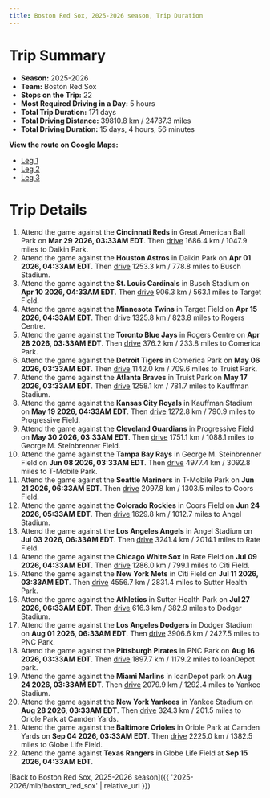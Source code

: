 ```yaml
---
title: Boston Red Sox, 2025-2026 season, Trip Duration
---
```


# Trip Summary
- **Season:** 2025-2026
- **Team:** Boston Red Sox
- **Stops on the Trip:** 22
- **Most Required Driving in a Day:** 5 hours
- **Total Trip Duration:** 171 days
- **Total Driving Distance:** 39810.8 km / 24737.3 miles
- **Total Driving Duration:** 15 days, 4 hours, 56 minutes

**View the route on Google Maps:**
- [Leg 1](https://www.google.com/maps/dir/Great+American+Ball+Park+Cincinnati/Daikin+Park+Houston/Busch+Stadium+St.+Louis/Target+Field+Minneapolis/Rogers+Centre+Toronto/Comerica+Park+Detroit/Truist+Park+Atlanta/Kauffman+Stadium+Kansas+City/Progressive+Field+Cleveland/George+M.+Steinbrenner+Field+Tampa)
- [Leg 2](https://www.google.com/maps/dir/George+M.+Steinbrenner+Field+Tampa/T-Mobile+Park+Seattle/Coors+Field+Denver/Angel+Stadium+Anaheim/Rate+Field+Chicago/Citi+Field+Flushing/Sutter+Health+Park+Sacramento/Dodger+Stadium+Los+Angeles/PNC+Park+Pittsburgh/loanDepot+park+Miami)
- [Leg 3](https://www.google.com/maps/dir/loanDepot+park+Miami/Yankee+Stadium+Bronx/Oriole+Park+at+Camden+Yards+Baltimore/Globe+Life+Field+Arlington)

# Trip Details
1. Attend the game against the **Cincinnati Reds** in Great American Ball Park on **Mar 29 2026, 03:33AM EDT**. Then [drive](https://www.google.com/maps/dir/Great+American+Ball+Park+Cincinnati/Daikin+Park+Houston) 1686.4 km / 1047.9 miles to Daikin Park.
2. Attend the game against the **Houston Astros** in Daikin Park on **Apr 01 2026, 04:33AM EDT**. Then [drive](https://www.google.com/maps/dir/Daikin+Park+Houston/Busch+Stadium+St.+Louis) 1253.3 km / 778.8 miles to Busch Stadium.
3. Attend the game against the **St. Louis Cardinals** in Busch Stadium on **Apr 10 2026, 04:33AM EDT**. Then [drive](https://www.google.com/maps/dir/Busch+Stadium+St.+Louis/Target+Field+Minneapolis) 906.3 km / 563.1 miles to Target Field.
4. Attend the game against the **Minnesota Twins** in Target Field on **Apr 15 2026, 04:33AM EDT**. Then [drive](https://www.google.com/maps/dir/Target+Field+Minneapolis/Rogers+Centre+Toronto) 1325.8 km / 823.8 miles to Rogers Centre.
5. Attend the game against the **Toronto Blue Jays** in Rogers Centre on **Apr 28 2026, 03:33AM EDT**. Then [drive](https://www.google.com/maps/dir/Rogers+Centre+Toronto/Comerica+Park+Detroit) 376.2 km / 233.8 miles to Comerica Park.
6. Attend the game against the **Detroit Tigers** in Comerica Park on **May 06 2026, 03:33AM EDT**. Then [drive](https://www.google.com/maps/dir/Comerica+Park+Detroit/Truist+Park+Atlanta) 1142.0 km / 709.6 miles to Truist Park.
7. Attend the game against the **Atlanta Braves** in Truist Park on **May 17 2026, 03:33AM EDT**. Then [drive](https://www.google.com/maps/dir/Truist+Park+Atlanta/Kauffman+Stadium+Kansas+City) 1258.1 km / 781.7 miles to Kauffman Stadium.
8. Attend the game against the **Kansas City Royals** in Kauffman Stadium on **May 19 2026, 04:33AM EDT**. Then [drive](https://www.google.com/maps/dir/Kauffman+Stadium+Kansas+City/Progressive+Field+Cleveland) 1272.8 km / 790.9 miles to Progressive Field.
9. Attend the game against the **Cleveland Guardians** in Progressive Field on **May 30 2026, 03:33AM EDT**. Then [drive](https://www.google.com/maps/dir/Progressive+Field+Cleveland/George+M.+Steinbrenner+Field+Tampa) 1751.1 km / 1088.1 miles to George M. Steinbrenner Field.
10. Attend the game against the **Tampa Bay Rays** in George M. Steinbrenner Field on **Jun 08 2026, 03:33AM EDT**. Then [drive](https://www.google.com/maps/dir/George+M.+Steinbrenner+Field+Tampa/T-Mobile+Park+Seattle) 4977.4 km / 3092.8 miles to T-Mobile Park.
11. Attend the game against the **Seattle Mariners** in T-Mobile Park on **Jun 21 2026, 06:33AM EDT**. Then [drive](https://www.google.com/maps/dir/T-Mobile+Park+Seattle/Coors+Field+Denver) 2097.8 km / 1303.5 miles to Coors Field.
12. Attend the game against the **Colorado Rockies** in Coors Field on **Jun 24 2026, 05:33AM EDT**. Then [drive](https://www.google.com/maps/dir/Coors+Field+Denver/Angel+Stadium+Anaheim) 1629.8 km / 1012.7 miles to Angel Stadium.
13. Attend the game against the **Los Angeles Angels** in Angel Stadium on **Jul 03 2026, 06:33AM EDT**. Then [drive](https://www.google.com/maps/dir/Angel+Stadium+Anaheim/Rate+Field+Chicago) 3241.4 km / 2014.1 miles to Rate Field.
14. Attend the game against the **Chicago White Sox** in Rate Field on **Jul 09 2026, 04:33AM EDT**. Then [drive](https://www.google.com/maps/dir/Rate+Field+Chicago/Citi+Field+Flushing) 1286.0 km / 799.1 miles to Citi Field.
15. Attend the game against the **New York Mets** in Citi Field on **Jul 11 2026, 03:33AM EDT**. Then [drive](https://www.google.com/maps/dir/Citi+Field+Flushing/Sutter+Health+Park+Sacramento) 4556.7 km / 2831.4 miles to Sutter Health Park.
16. Attend the game against the **Athletics** in Sutter Health Park on **Jul 27 2026, 06:33AM EDT**. Then [drive](https://www.google.com/maps/dir/Sutter+Health+Park+Sacramento/Dodger+Stadium+Los+Angeles) 616.3 km / 382.9 miles to Dodger Stadium.
17. Attend the game against the **Los Angeles Dodgers** in Dodger Stadium on **Aug 01 2026, 06:33AM EDT**. Then [drive](https://www.google.com/maps/dir/Dodger+Stadium+Los+Angeles/PNC+Park+Pittsburgh) 3906.6 km / 2427.5 miles to PNC Park.
18. Attend the game against the **Pittsburgh Pirates** in PNC Park on **Aug 16 2026, 03:33AM EDT**. Then [drive](https://www.google.com/maps/dir/PNC+Park+Pittsburgh/loanDepot+park+Miami) 1897.7 km / 1179.2 miles to loanDepot park.
19. Attend the game against the **Miami Marlins** in loanDepot park on **Aug 24 2026, 03:33AM EDT**. Then [drive](https://www.google.com/maps/dir/loanDepot+park+Miami/Yankee+Stadium+Bronx) 2079.9 km / 1292.4 miles to Yankee Stadium.
20. Attend the game against the **New York Yankees** in Yankee Stadium on **Aug 28 2026, 03:33AM EDT**. Then [drive](https://www.google.com/maps/dir/Yankee+Stadium+Bronx/Oriole+Park+at+Camden+Yards+Baltimore) 324.3 km / 201.5 miles to Oriole Park at Camden Yards.
21. Attend the game against the **Baltimore Orioles** in Oriole Park at Camden Yards on **Sep 04 2026, 03:33AM EDT**. Then [drive](https://www.google.com/maps/dir/Oriole+Park+at+Camden+Yards+Baltimore/Globe+Life+Field+Arlington) 2225.0 km / 1382.5 miles to Globe Life Field.
22. Attend the game against **Texas Rangers** in Globe Life Field at **Sep 15 2026, 04:33AM EDT**.

[Back to Boston Red Sox, 2025-2026 season]({{ '2025-2026/mlb/boston_red_sox' | relative_url }})
